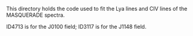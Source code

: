 This directory holds the code used to fit the Lya lines and CIV lines of the MASQUERADE spectra.

ID4713 is for the J0100 field; ID3117 is for the J1148 field.
